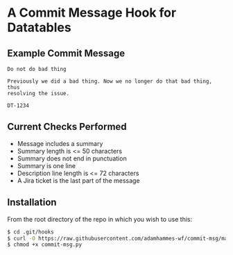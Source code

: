 # A Commit Message Hook for Datatables

## Example Commit Message

```
Do not do bad thing

Previously we did a bad thing. Now we no longer do that bad thing, thus 
resolving the issue.

DT-1234
```

## Current Checks Performed

* Message includes a summary
* Summary length is <= 50 characters
* Summary does not end in punctuation
* Summary is one line
* Description line length is <= 72 characters
* A Jira ticket is the last part of the message

## Installation

From the root directory of the repo in which you wish to use this:

```bash
$ cd .git/hooks
$ curl -O https://raw.githubusercontent.com/adamhammes-wf/commit-msg/master/commit-msg.py
$ chmod +x commit-msg.py
```


